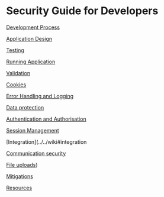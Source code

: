# Security Guide for Developers

[Development Process](../../wiki#development-process)

[Application Design](../../wiki#application-design)

[Testing](../../wiki#testing)

[Running Application](../../wiki#running-application)

[Validation](../../wiki#validation)

[Cookies](../../wiki#cookies)

[Error Handling and Logging](../../wiki#error-handling-and-logging)

[Data protection](../../wiki#data-protection)

[Authentication and Authorisation](../../wiki#authentication--authorisation)

[Session Management](../../wiki#session-management)

[Integration](../../wiki#integration

[Communication security](../../wiki#communication-security)

[File uploads](../../wiki#file-uploads))

[Mitigations](../../wiki#mitigations)

[Resources](../../wiki#useful-resources-and-books)

